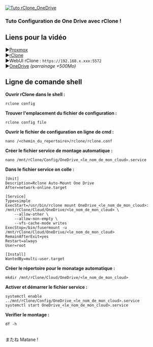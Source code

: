 [![Tuto rClone_OneDrive](https://github.com/user-attachments/assets/70495204-906e-499a-9ada-1ca3e62c5847)](https://youtu.be/BWnOVrMqczo)

### Tuto Configuration de One Drive avec rClone !

## Liens pour la vidéo
►[Proxmox](https://proxmox.com) <br/>
►[rClone](https://rclone.org/) <br/>
►WebUI rClone : `https://192.168.x.xxx:5572` <br/>
►[OneDrive](https://onedrive.live.com/?invref=bc6eac802733c1b7&invscr=90) *(parrainage +500Mo)*

## Ligne de comande shell
**Ouvrir rClone dans le shell :**
```
rclone config
```

**Trouver l'emplacement du fichier de configuration :**
```
rclone config file
```

**Ouvrir le fichier de configuration en ligne de cmd :**
```
nano /<chemin_du_repertoire>/rclone/rclone.conf
```

**Créer le fichier service de montage automatique :**
```
nano /mnt/rClone/Config/OneDrive_<le_nom_de_mon_cloud>.service
```

**Dans le fichier service on colle :**
```
[Unit]
Description=Rclone Auto-Mount One Drive
After=network-online.target

[Service]
Type=simple
ExecStart=/usr/bin/rclone mount OneDrive_<le_nom_de_mon_cloud>: /mnt/rClone/Cloud/OneDrive/<le_nom_de_mon_cloud> \
    --allow-other \
    --allow-non-empty \
    --vfs-cache-mode writes
ExecStop=/bin/fusermount -u /mnt/rClone/Cloud/OneDrive/<le_nom_de_mon_cloud>
RemainAfterExit=yes
Restart=always
User=root

[Install]
WantedBy=multi-user.target
```

**Créer le répertoire pour le monatage automatique :**
```
mkdir /mnt/rClone/Cloud/OneDrive/<le_nom_de_mon_cloud>
```

**Activer et démarrer le fichier service :**
```
systemctl enable ../mnt/rClone/Config/OneDrive_<le_nom_de_mon_cloud>.service
systemctl start OneDrive_<le_nom_de_mon_cloud>.service
```

**Verifier le montage :**
```
df -h
```

<br/>
またね Matane !
